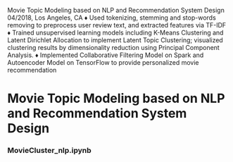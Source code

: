 Movie Topic Modeling based on NLP and Recommendation System Design	04/2018, Los Angeles, CA
♦	Used tokenizing, stemming and stop-words removing to preprocess user review text, and extracted features via TF-IDF 
♦	Trained unsupervised learning models including K-Means Clustering and Latent Dirichlet Allocation to implement Latent Topic Clustering; visualized clustering results by dimensionality reduction using Principal Component Analysis.
♦	Implemented Collaborative Filtering Model on Spark and Autoencoder Model on TensorFlow to provide personalized movie recommendation 

Movie Topic Modeling based on NLP and Recommendation System Design
====

### MovieCluster_nlp.ipynb

